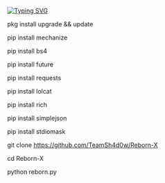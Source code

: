 <a href="https://git.io/typing-svg"><img src="https://readme-typing-svg.demolab.com?font=Fira+Code&pause=1000&color=4427F7&background=C6FFC3&width=435&lines=New+Facebook+crack+Tool;Always+on+maintenance+;Let's+go+green;Merry+Christmas+in+advance+" alt="Typing SVG" /></a>


pkg install upgrade && update

pip install mechanize

pip install bs4 

pip install future

pip install requests 

pip install lolcat

pip install rich 

pip install simplejson

pip install stdiomask 

git clone https://github.com/TeamSh4d0w/Reborn-X

cd Reborn-X

python reborn.py

